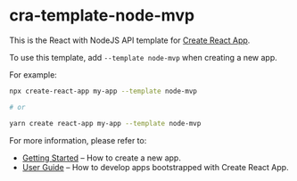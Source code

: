 # cra-template-node-mvp

This is the React with NodeJS API template for [Create React App](https://github.com/facebook/create-react-app).

To use this template, add `--template node-mvp` when creating a new app.

For example:

```sh
npx create-react-app my-app --template node-mvp

# or

yarn create react-app my-app --template node-mvp
```

For more information, please refer to:

- [Getting Started](https://create-react-app.dev/docs/getting-started) – How to create a new app.
- [User Guide](https://create-react-app.dev) – How to develop apps bootstrapped with Create React App.
